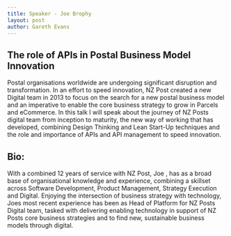 ```yaml
---
title: Speaker - Joe Brophy
layout: post
author: Gareth Evans
---
```


## The role of APIs in Postal Business Model Innovation

Postal organisations worldwide are undergoing significant disruption and transformation. In an effort to speed innovation, NZ Post created a new Digital team in 2013 to focus on the search for a new postal business model and an imperative to enable the core business strategy to grow in Parcels and eCommerce. 
In this talk I will speak about the journey of NZ Posts digital team from inception to maturity, the new way of working that has developed, combining Design Thinking and Lean Start-Up techniques and the role and importance of APIs and API management to speed innovation. 

## Bio:

With a combined 12 years of service with NZ Post,  Joe , has as a broad base of organisational knowledge and experience,  combining a skillset across Software Development, Product Management, Strategy Execution and Digital. Enjoying the intersection of business strategy with technology, Joes most recent experience has been as Head of Platform for NZ Posts Digital team, tasked with delivering enabling technology in support of NZ Posts core business strategies and to find new, sustainable business models through digital.